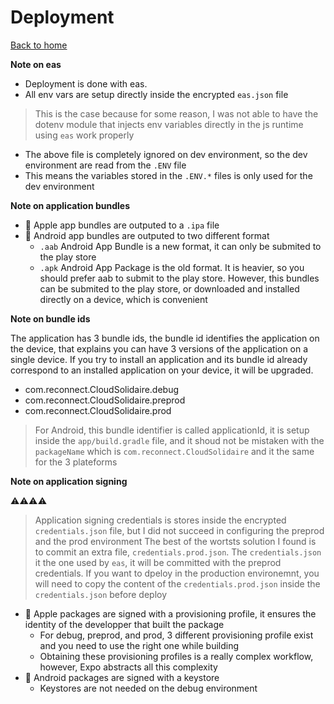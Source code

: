 # Deployment

[Back to home](../README.md)

**Note on eas**

* Deployment is done with eas.
* All env vars are setup directly inside the encrypted `eas.json` file
>  This is the case because for some reason, I was not able to have the dotenv module that injects env variables directly in the js runtime using `eas` work properly
* The above file is completely ignored on dev environment, so the dev environment are read from the `.ENV` file
* This means the variables stored in the `.ENV.*` files is only used for the dev environment

**Note on application bundles**

* 🍏 Apple app bundles are outputed to a `.ipa` file
* 🤖 Android app bundles are outputed to two different format
  * `.aab` Android App Bundle is a new format, it can only be submited to the play store
  * `.apk` Android App Package is the old format. It is heavier, so you should prefer aab to submit to the play store. However, this bundles can be submited to the play store, or downloaded and installed directly on a device, which is convenient

**Note on bundle ids**

The application has 3 bundle ids, the bundle id identifies the application on the device, that explains you can have 3 versions of the application on a single device. If you try to install an application and its bundle id already correspond to an installed application on your device, it will be upgraded.

* com.reconnect.CloudSolidaire.debug
* com.reconnect.CloudSolidaire.preprod
* com.reconnect.CloudSolidaire.prod

> For Android, this bundle identifier is called applicationId, it is setup inside the `app/build.gradle` file, and it shoud not be mistaken with the `packageName` which is `com.reconnect.CloudSolidaire` and it the same for the 3 plateforms

**Note on application signing**

⚠️⚠️⚠️⚠️
> Application signing credentials is stores inside the encrypted `credentials.json` file, but I did not succeed in configuring the preprod and the prod environment
> The best of the wortsts solution I found is to commit an extra file, `credentials.prod.json`. The `credentials.json` it the one used by `eas`, it will be committed with the preprod credentials. If you want to dpeloy in the production environemnt, you will need to copy the content of the `credentials.prod.json` inside the `credentials.json` before deploy

* 🍏 Apple packages are signed with a provisioning profile, it ensures the identity of the developper that built the package
  * For debug, preprod, and prod, 3 different provisioning profile exist and you need to use the right one while building
  * Obtaining these provisioning profiles is a really complex workflow, however, Expo abstracts all this complexity
* 🤖 Android packages are signed with a keystore
  * Keystores are not needed on the debug environment
